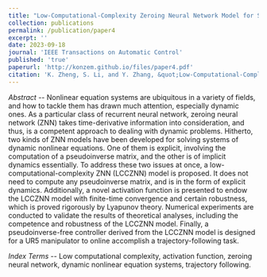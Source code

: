 ```yaml
---
title: "Low-Computational-Complexity Zeroing Neural Network Model for Solving Systems of Dynamic Nonlinear Equations"
collection: publications
permalink: /publication/paper4
excerpt: ''
date: 2023-09-18
journal: 'IEEE Transactions on Automatic Control'
published: 'true'
paperurl: 'http://konzem.github.io/files/paper4.pdf'
citation: 'K. Zheng, S. Li, and Y. Zhang, &quot;Low-Computational-Complexity Zeroing Neural Network Model for Solving Systems of Dynamic Nonlinear Equations,&quot; <i>IEEE Transactions on Automatic Control</i>, doi: 10.1109/TAC.2023.3319132.'
---
```

*Abstract* --  Nonlinear equation systems are ubiquitous in a variety of fields, and how to tackle them has drawn much attention, especially dynamic ones. As a particular class of recurrent neural network, zeroing neural network (ZNN) takes time-derivative information into consideration, and thus, is a competent approach to dealing with dynamic problems. Hitherto, two kinds of ZNN models have been developed for solving systems of dynamic nonlinear equations. One of them is explicit, involving the computation of a pseudoinverse matrix, and the other is of implicit dynamics essentially. To address these two issues at once, a low-computational-complexity ZNN (LCCZNN) model is proposed. It does not need to compute any pseudoinverse matrix, and is in the form of explicit dynamics. Additionally, a novel activation function is presented to endow the LCCZNN model with finite-time convergence and certain robustness, which is proved rigorously by Lyapunov theory. Numerical experiments are conducted to validate the results of theoretical analyses, including the competence and robustness of the LCCZNN model. Finally, a pseudoinverse-free controller derived from the LCCZNN model is designed for a UR5 manipulator to online accomplish a trajectory-following task.

*Index Terms* -- Low computational complexity, activation function, zeroing neural network, dynamic nonlinear equation systems, trajectory following.
